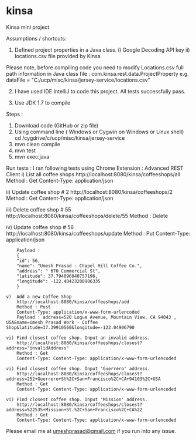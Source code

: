 # kinsa
Kinsa mini project

Assumptions / shortcuts:
 1) Defined project properties in a Java class.
      i) Google Decoding API key
     ii) locations.csv file provided by Kinsa

 Please note, before compiling code you need to modify Locations.csv full path information in 
 Java class file :  com.kinsa.rest.data.ProjectProperty
 e.g.  dataFile = "C:/ucp/misc/kinsa/jersey-service/locations.csv"

 2) I have used IDE IntelliJ to code this project. All tests successfully pass.  

 3) Use JDK 1.7 to compile

Steps :

1) Download code (GitHub or zip file)
2) Using command line ( Windows or  Cygwin on Windows  or Linux shell)
   cd /cygdrive/c/ucp/misc/kinsa/jersey-service
3) mvn clean compile
4) mvn test
5) mvn exec:java


 Run tests :
   I ran following tests using Chrome  Extension : Advanced REST Client
   i)  List all coffee shops
       http://localhost:8080/kinsa/coffeeshops/all
       Method : Get
       Content-Type: application/json

   ii) Update coffee shop # 2
       http://localhost:8080/kinsa/coffeeshops/2
       Method : Get
       Content-Type: application/json

   iii) Delete coffee shop # 55
       http://localhost:8080/kinsa/coffeeshops/delete/55
       Method : Delete

   iv)  Update coffee shop # 56
        http://localhost:8080/kinsa/coffeeshops/update
        Method : Put
        Content-Type: application/json

        Payload :
        {
        "id": 56,
        "name": "Umesh Prasad : Chapel Hill Coffee Co.",
        "address": " 670 Commercial St",
        "latitude": 37.794096040757196,
        "longitude": -122.40423200906335
        }

    v)  Add a new Coffee Shop
        http://localhost:8080/kinsa/coffeeshops/add
        Method : Post
        Content-Type: application/x-www-form-urlencoded
        Payload : address=520 Logue Avenue, Mountain View, CA 94043 , USA&name=Umesh Prasad Work - Coffee Shop&latitude=37.39910560&longitude=-122.04906790

    vi) Find closest coffee shop. Input an invalid address.
        http://localhost:8080/kinsa/coffeeshops/closest?address="invalidAddress"
        Method : Get
        Content-Type: Content-Type: application/x-www-form-urlencoded

    vi) Find closest coffee shop. Input 'Guerrero' address.
        http://localhost:8080/kinsa/coffeeshops/closest?address=252+Guerrero+St%2C+San+Francisco%2C+CA+94103%2C+USA
        Method : Get
        Content-Type: Content-Type: application/x-www-form-urlencoded

    vi) Find closest coffee shop. Input 'Mission' address.
        http://localhost:8080/kinsa/coffeeshops/closest?address=%22535+Mission+St.%2C+San+Francisco%2C+CA%22
        Method : Get
        Content-Type: Content-Type: application/x-www-form-urlencoded



Please email me at umeshprasad@gmail.com if you run into any issue.

